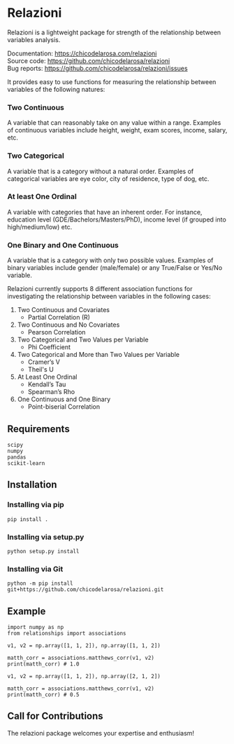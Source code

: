 # Relazioni
Relazioni is a lightweight package for strength of the relationship between variables analysis.

Documentation: https://chicodelarosa.com/relazioni \
Source code: https://github.com/chicodelarosa/relazioni \
Bug reports: https://github.com/chicodelarosa/relazioni/issues

It provides easy to use functions for measuring the relationship between variables of the following natures:

### Two Continuous
A variable that can reasonably take on any value within a range. Examples of continuous variables include height, weight, exam scores, income, salary, etc.

### Two Categorical
A variable that is a category without a natural order. Examples of categorical variables are eye color, city of residence, type of dog, etc.

### At least One Ordinal
A variable with categories that have an inherent order. For instance, education level (GDE/Bachelors/Masters/PhD), income level (if grouped into high/medium/low) etc.

### One Binary and One Continuous
A variable that is a category with only two possible values. Examples of binary variables include gender (male/female) or any True/False or Yes/No variable.

Relazioni currently supports 8 different association functions for investigating the relationship between variables in the following cases:

1. Two Continuous and Covariates
   * Partial Correlation (R)
2. Two Continuous and No Covariates
   * Pearson Correlation
3. Two Categorical and Two Values per Variable
   * Phi Coefficient
4. Two Categorical and More than Two Values per Variable
   * Cramer’s V
   * Theil's U
5. At Least One Ordinal
   * Kendall’s Tau
   * Spearman’s Rho
6. One Continuous and One Binary
   * Point-biserial Correlation

## Requirements
    scipy
    numpy
    pandas
    scikit-learn

## Installation
### Installing via pip
    pip install .

### Installing via setup.py
    python setup.py install

### Installing via Git
    python -m pip install git+https://github.com/chicodelarosa/relazioni.git

## Example
    import numpy as np
    from relationships import associations
    
    v1, v2 = np.array([1, 1, 2]), np.array([1, 1, 2])

    matth_corr = associations.matthews_corr(v1, v2)
    print(matth_corr) # 1.0

    v1, v2 = np.array([1, 1, 2]), np.array([2, 1, 2])

    matth_corr = associations.matthews_corr(v1, v2)
    print(matth_corr) # 0.5

## Call for Contributions
The relazioni package welcomes your expertise and enthusiasm!